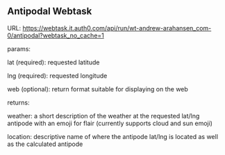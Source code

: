 ## Antipodal Webtask

 URL: https://webtask.it.auth0.com/api/run/wt-andrew-arahansen_com-0/antipodal?webtask_no_cache=1

 params:
 
 lat (required): requested latitude
 
 lng (required): requested longitude
 
 web (optional): return format suitable for displaying on the web
 

 returns:
 
 weather:
    a short description of the weather at the requested lat/lng antipode with an emoji for flair (currently supports cloud and sun emoji)
    
 location:
    descriptive name of where the antipode lat/lng is located as well as the calculated antipode
